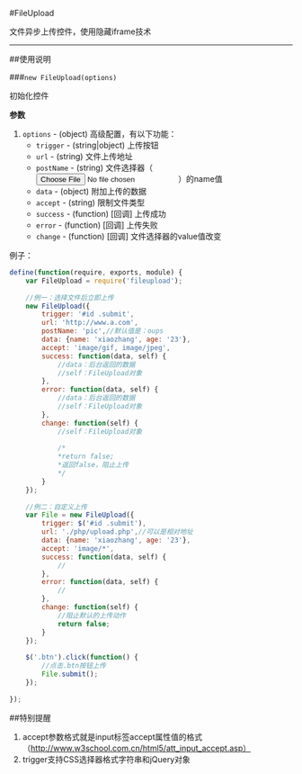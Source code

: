 #FileUpload

文件异步上传控件，使用隐藏iframe技术

---

##使用说明

###`new FileUpload(options)`

初始化控件

**参数**

1. `options` - (object) 高级配置，有以下功能：
   - `trigger` - (string|object) 上传按钮
   - `url` - (string) 文件上传地址
   - `postName` - (string) 文件选择器（<input type="file" />）的name值 
   - `data` - (object) 附加上传的数据
   - `accept` - (string) 限制文件类型
   - `success` - (function) [回调] 上传成功
   - `error` - (function) [回调] 上传失败 
   - `change` - (function) [回调] 文件选择器的value值改变

例子：
```js
define(function(require, exports, module) {
    var FileUpload = require('fileupload');
    
    //例一：选择文件后立即上传
    new FileUpload({
        trigger: '#id .submit',
        url: 'http://www.a.com',
        postName: 'pic',//默认值是：oups
        data: {name: 'xiaozhang', age: '23'},
        accept: 'image/gif, image/jpeg',
        success: function(data, self) {
            //data：后台返回的数据
            //self：FileUpload对象
        },
        error: function(data, self) {
            //data：后台返回的数据
            //self：FileUpload对象
        },
        change: function(self) {
            //self：FileUpload对象
            
            /*
            *return false;
            *返回false，阻止上传 
            */
        }
    });
    
    //例二：自定义上传
    var File = new FileUpload({
        trigger: $('#id .submit'),
        url: './php/upload.php',//可以是相对地址
        data: {name: 'xiaozhang', age: '23'},
        accept: 'image/*',
        success: function(data, self) {
            //
        },
        error: function(data, self) {
            //
        },
        change: function(self) {
            //阻止默认的上传动作
            return false;
        }
    });
    
    $('.btn').click(function() {
        //点击.btn按钮上传
        File.submit();
    });
    
});
```

##特别提醒
1. accept参数格式就是input标签accept属性值的格式（http://www.w3school.com.cn/html5/att_input_accept.asp）
2. trigger支持CSS选择器格式字符串和jQuery对象


